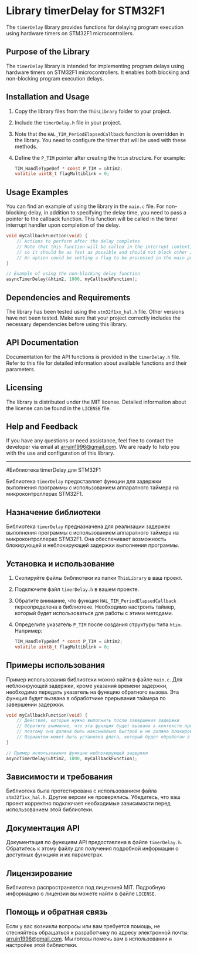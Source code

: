 # Library timerDelay for STM32F1

The `timerDelay` library provides functions for delaying program execution using hardware timers on STM32F1 microcontrollers.

## Purpose of the Library

The `timerDelay` library is intended for implementing program delays using hardware timers on STM32F1 microcontrollers. It enables both blocking and non-blocking program execution delays.

## Installation and Usage

1. Copy the library files from the `ThisLibrary` folder to your project.
2. Include the `timerDelay.h` file in your project.
3. Note that the `HAL_TIM_PeriodElapsedCallback` function is overridden in the library. You need to configure the timer that will be used with these methods.
4. Define the `P_TIM` pointer after creating the `htim` structure. For example:

    ```c
    TIM_HandleTypeDef * const P_TIM = &htim2;
    volatile uint8_t flagMultiblink = 0;
    ```

## Usage Examples

You can find an example of using the library in the `main.c` file. For non-blocking delay, in addition to specifying the delay time, you need to pass a pointer to the callback function. This function will be called in the timer interrupt handler upon completion of the delay.

```c
void myCallbackFunction(void) {
    // Actions to perform after the delay completes
    // Note that this function will be called in the interrupt context,
    // so it should be as fast as possible and should not block other interrupts.
    // An option could be setting a flag to be processed in the main program loop.
}

// Example of using the non-blocking delay function
asyncTimerDelay(&htim2, 1000, myCallbackFunction);
```
## Dependencies and Requirements

The library has been tested using the `stm32f1xx_hal.h` file. Other versions have not been tested. Make sure that your project correctly includes the necessary dependencies before using this library.

## API Documentation

Documentation for the API functions is provided in the `timerDelay.h` file. Refer to this file for detailed information about available functions and their parameters.

## Licensing

The library is distributed under the MIT license. Detailed information about the license can be found in the `LICENSE` file.

## Help and Feedback

If you have any questions or need assistance, feel free to contact the developer via email at arruin1996@gmail.com. We are ready to help you with the use and configuration of this library.

---

#Библиотека timerDelay для STM32F1

Библиотека `timerDelay` предоставляет функции для задержки выполнения программы с использованием аппаратного таймера на микроконтроллерах STM32F1.

## Назначение библиотеки

Библиотека `timerDelay` предназначена для реализации задержек выполнения программы с использованием аппаратного таймера на микроконтроллерах STM32F1. Она обеспечивает возможность блокирующей и неблокирующей задержки выполнения программы.

## Установка и использование

1. Скопируйте файлы библиотеки из папки `ThisLibrary` в ваш проект.
2. Подключите файл `timerDelay.h` в вашем проекте.
3. Обратите внимание, что функция `HAL_TIM_PeriodElapsedCallback` переопределена в библиотеке. Необходимо настроить таймер, который будет использоваться для работы с этими методами.
4. Определите указатель `P_TIM` после создания структуры типа `htim`. Например:

    ```c
    TIM_HandleTypeDef * const P_TIM = &htim2;
    volatile uint8_t flagMultiblink = 0;
    ```

## Примеры использования

Пример использования библиотеки можно найти в файле `main.c`. Для неблокирующей задержки, кроме указания времени задержки, необходимо передать указатель на функцию обратного вызова. Эта функция будет вызвана в обработчике прерывания таймера по завершении задержки. 

```c
void myCallbackFunction(void) {
    // Действия, которые нужно выполнить после завершения задержки
    // Обратите внимание, что эта функция будет вызвана в контексте прерывания,
    // поэтому она должна быть максимально быстрой и не должна блокировать другие прерывания.
    // Вариантом может быть установка флага, который будет обработан в основном цикле программы.
}

// Пример использования функции неблокирующей задержки
asyncTimerDelay(&htim2, 1000, myCallbackFunction);
```
## Зависимости и требования

Библиотека была протестирована с использованием файла `stm32f1xx_hal.h`. Другие версии не проверялись. Убедитесь, что ваш проект корректно подключает необходимые зависимости перед использованием этой библиотеки.

## Документация API

Документация по функциям API предоставлена в файле `timerDelay.h`. Обратитесь к этому файлу для получения подробной информации о доступных функциях и их параметрах.

## Лицензирование

Библиотека распространяется под лицензией MIT. Подробную информацию о лицензии вы можете найти в файле `LICENSE`.

## Помощь и обратная связь

Если у вас возникли вопросы или вам требуется помощь, не стесняйтесь обращаться к разработчику по адресу электронной почты: arruin1996@gmail.com. Мы готовы помочь вам в использовании и настройке этой библиотеки.
